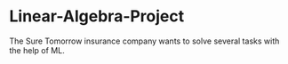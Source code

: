# Linear-Algebra-Project
The Sure Tomorrow insurance company wants to solve several tasks with the help of ML. 
